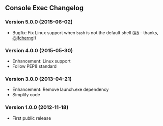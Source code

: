 Console Exec Changelog
----------------------


### Version 5.0.0 (2015-06-02)

- Bugfix: Fix Linux support when `bash` is not the default shell ([#5](https://github.com/joeyespo/sublimetext-console-exec/pull/5) - thanks, [@jfcherng][]!)


### Version 4.0.0 (2015-05-30)

- Enhancement: Linux support
- Follow PEP8 standard


### Version 3.0.0 (2013-04-21)

- Enhancement: Remove launch.exe dependency
- Simplify code


### Version 1.0.0 (2012-11-18)

- First public release


[@jfcherng]: https://github.com/jfcherng
